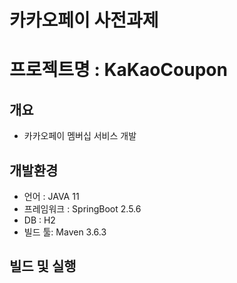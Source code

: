 # 카카오페이 사전과제

# 프로젝트명 : KaKaoCoupon

## 개요

- 카카오페이 멤버십 서비스 개발

## 개발환경

- 언어 : JAVA 11
- 프레임워크 : SpringBoot 2.5.6
- DB : H2
- 빌드 툴: Maven 3.6.3

## 빌드 및 실행